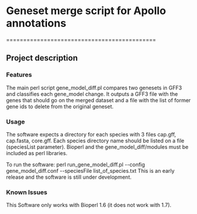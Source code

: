 # Geneset merge script for Apollo annotations
============================================

## Project description

### Features

The main perl script gene_model_diff.pl compares two genesets in GFF3 and classifies each gene_model change. 
It outputs a GFF3 file with the genes that should go on the merged dataset and a file with the list of former gene ids to delete from the original geneset.

### Usage

The software expects a directory for each species with 3 files cap.gff, cap.fasta, core.gff. Each species directory name should be listed on a file (speciesList parameter).
Bioperl and the gene_model_diff/modules must be included as perl libraries.

To run the software: perl run_gene_model_diff.pl --config gene_model_diff.conf --speciesFile list_of_species.txt
This is an early release and the software is still under development. 

### Known Issues

This Software only works with Bioperl 1.6 (it does not work with 1.7).